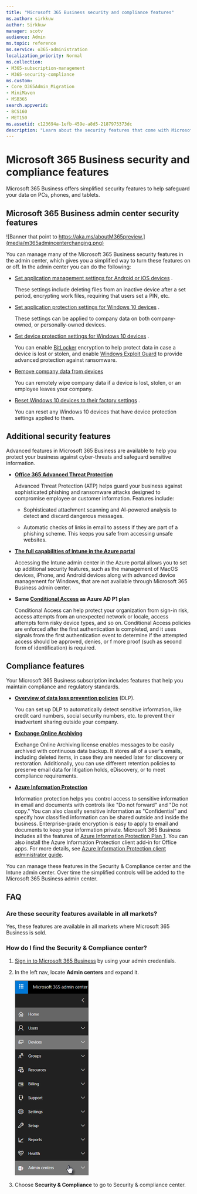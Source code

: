 ```yaml
---
title: "Microsoft 365 Business security and compliance features"
ms.author: sirkkuw
author: Sirkkuw
manager: scotv
audience: Admin
ms.topic: reference
ms.service: o365-administration
localization_priority: Normal
ms.collection: 
- M365-subscription-management
- M365-security-compliance 
ms.custom:
- Core_O365Admin_Migration
- MiniMaven
- MSB365
search.appverid:
- BCS160
- MET150
ms.assetid: c123694a-1efb-459e-a8d5-2187975373dc
description: "Learn about the security features that come with Microsoft 365 Business."
---
```


# Microsoft 365 Business security and compliance features

Microsoft 365 Business offers simplified security features to help safeguard your data on PCs, phones, and tablets.
    
## Microsoft 365 Business admin center security features

![Banner that point to https://aka.ms/aboutM365preview.](media/m365admincenterchanging.png)

You can manage many of the Microsoft 365 Business security features in the admin center, which gives you a simplified way to turn these features on or off. In the admin center you can do the following:
  
  
- [Set application management settings for Android or iOS devices](app-protection-settings-for-android-and-ios.md) . 
    
    These settings include deleting files from an inactive device after a set period, encrypting work files, requiring that users set a PIN, etc.
    
- [Set application protection settings for Windows 10 devices](protection-settings-for-windows-10-devices.md) . 
    
    These settings can be applied to company data on both company-owned, or personally-owned devices.
    
- [Set device protection settings for Windows 10 devices](protection-settings-for-windows-10-pcs.md) . 
    
    You can enable [BitLocker](https://go.microsoft.com/fwlink/p/?linkid=871405) encryption to help protect data in case a device is lost or stolen, and enable [Windows Exploit Guard](https://go.microsoft.com/fwlink/p/?linkid=871404) to provide advanced protection against ransomware. 
    
- [Remove company data from devices](remove-company-data.md)
    
    You can remotely wipe company data if a device is lost, stolen, or an employee leaves your company.
    
- [Reset Windows 10 devices to their factory settings](reset-devices-to-factory-settings.md) . 
    
    You can reset any Windows 10 devices that have device protection settings applied to them.
    
## Additional security features 

Advanced features in Microsoft 365 Business are available to help you protect your business against cyber-threats and safeguard sensitive information.
  
- **[Office 365 Advanced Threat Protection](https://support.office.com/article/e100fe7c-f2a1-4b7d-9e08-622330b83653)**
    
    Advanced Threat Protection (ATP) helps guard your business against sophisticated phishing and ransomware attacks designed to compromise employee or customer information. Features include:
    
  - Sophisticated attachment scanning and AI-powered analysis to detect and discard dangerous messages.
    
  - Automatic checks of links in email to assess if they are part of a phishing scheme. This keeps you safe from accessing unsafe websites.

- **[The full capabilities of Intune in the Azure portal](https://go.microsoft.com/fwlink/p/?linkid=871403)**
    
    Accessing the Intune admin center in the Azure portal allows you to set up additional security features, such as the management of MacOS devices, iPhone, and Android devices along with advanced device management for Windows, that are not available through Microsoft 365 Business admin center.
- **Same [Conditional Access](https://docs.microsoft.com/en-us/azure/active-directory/conditional-access/overview) as Azure AD P1 plan**

    Conditional Access can help protect your organization from sign-in risk, access attempts from an unexpected network or locale, access attempts form risky device types, and so on. Conditional Access policies are enforced after the first authentication is completed, and it uses signals from the first authentication event to determine if the attempted access should be approved, denies, or f more proof (such as second form of identification) is required.
    
## Compliance features

Your Microsoft 365 Business subscription includes features that help you maintain compliance and regulatory standards.

- **[Overview of data loss prevention policies](https://support.office.com/article/1966b2a7-d1e2-4d92-ab61-42efbb137f5e)** (DLP). 
    
    You can set up DLP to automatically detect sensitive information, like credit card numbers, social security numbers, etc. to prevent their inadvertent sharing outside your company.
    
- **[Exchange Online Archiving](https://products.office.com/exchange/microsoft-exchange-online-archiving-email)**
    
    Exchange Online Archiving license enables messages to be easily archived with continuous data backup. It stores all of a user's emails, including deleted items, in case they are needed later for discovery or restoration. Additionally, you can use different retention policies to preserve email data for litigation holds, eDiscovery, or to meet compliance requirements.
    
- **[Azure Information Protection](https://go.microsoft.com/fwlink/p/?linkid=871406)**
    
    Information protection helps you control access to sensitive information in email and documents with controls like "Do not forward" and "Do not copy." You can also classify sensitive information as "Confidential" and specify how classified information can be shared outside and inside the business. Enterprise-grade encryption is easy to apply to email and documents to keep your information private. Microsoft 365 Business includes all the features of [Azure Information Protection Plan 1](https://go.microsoft.com/fwlink/p/?linkid=871407). You can also install the Azure Information Protection client add-in for Office apps. For more details, see [Azure Information Protection client administrator guide](https://docs.microsoft.com/azure/information-protection/rms-client/client-admin-guide).

You can manage these features in the Security &amp; Compliance center and the Intune admin center. Over time the simplified controls will be added to the Microsoft 365 Business admin center.
  
    
## FAQ

 ### Are these security features available in all markets?
  
Yes, these features are available in all markets where Microsoft 365 Business is sold.
  
### How do I find the Security &amp; Compliance center?
  
1. [Sign in to Microsoft 365 Business](https://portal.microsoft.com/) by using your admin credentials. 
    
2. In the left nav, locate **Admin centers** and expand it. 
    
    ![In the left nav in the Microsoft 365 admin center, choose Admin centers.](media/fa4484f8-c637-45fd-a7bd-bdb3abfd6c03.png)
  
3. Choose **Security &amp; Compliance** to go to Security &amp; compliance center.